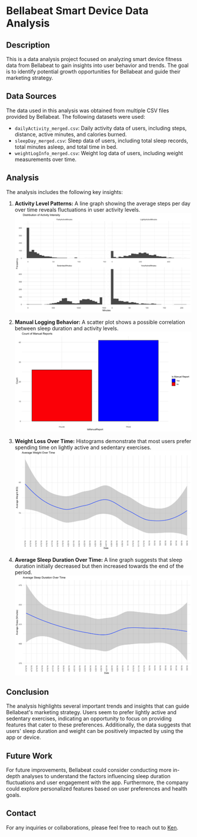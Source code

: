 # Bellabeat Smart Device Data Analysis

## Description

This is a data analysis project focused on analyzing smart device fitness data from Bellabeat to gain insights into user behavior and trends. The goal is to identify potential growth opportunities for Bellabeat and guide their marketing strategy.

## Data Sources

The data used in this analysis was obtained from multiple CSV files provided by Bellabeat. The following datasets were used:
- `dailyActivity_merged.csv`: Daily activity data of users, including steps, distance, active minutes, and calories burned.
- `sleepDay_merged.csv`: Sleep data of users, including total sleep records, total minutes asleep, and total time in bed.
- `weightLogInfo_merged.csv`: Weight log data of users, including weight measurements over time.

## Analysis

The analysis includes the following key insights:

1. **Activity Level Patterns:** A line graph showing the average steps per day over time reveals fluctuations in user activity levels.
![Activity Level Patterns](./images/1.png)

2. **Manual Logging Behavior:** A scatter plot shows a possible correlation between sleep duration and activity levels.
![Activity Level Patterns](./images/2.png)

3. **Weight Loss Over Time:** Histograms demonstrate that most users prefer spending time on lightly active and sedentary exercises.
![Activity Level Patterns](./images/3.png)

4. **Average Sleep Duration Over Time:** A line graph suggests that sleep duration initially decreased but then increased towards the end of the period.
![Activity Level Patterns](./images/4.png)

## Conclusion

The analysis highlights several important trends and insights that can guide Bellabeat's marketing strategy. Users seem to prefer lightly active and sedentary exercises, indicating an opportunity to focus on providing features that cater to these preferences. Additionally, the data suggests that users' sleep duration and weight can be positively impacted by using the app or device.

## Future Work

For future improvements, Bellabeat could consider conducting more in-depth analyses to understand the factors influencing sleep duration fluctuations and user engagement with the app. Furthermore, the company could explore personalized features based on user preferences and health goals.

## Contact

For any inquiries or collaborations, please feel free to reach out to [Ken](mailto:wave0918362269@gmail.com).
